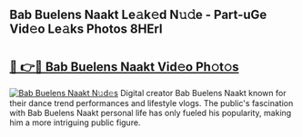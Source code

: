 ## Bab Buelens Naakt Le𝚊k𝚎d N𝚞𝚍e - Part-uGe Vid𝚎o Le𝚊ks Photos 8HErI

# <h2><a href="http://fb3a81f.evod.top/?m=Bab+Buelens+Naakt">🔗 👉🔴 Bab Buelens Naakt Vid𝚎o Ph𝚘t𝚘s</a></h2>

[![Bab Buelens Naakt N𝚞d𝚎s](https://i.imgur.com/8V9OHl7.gif)](http://fb3a81f.evod.top/?m=Bab+Buelens+Naakt)
Digital creator Bab Buelens Naakt known for their dance trend performances and lifestyle vlogs. The public's fascination with Bab Buelens Naakt personal life has only fueled his popularity, making him a more intriguing public figure. 
